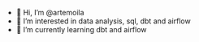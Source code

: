 - 👋 Hi, I’m @artemoila
- 👀 I’m interested in data analysis, sql, dbt and airflow
- 🌱 I’m currently learning dbt and airflow


<!---
artemoila/artemoila is a ✨ special ✨ repository because its `README.md` (this file) appears on your GitHub profile.
You can click the Preview link to take a look at your changes.
--->
